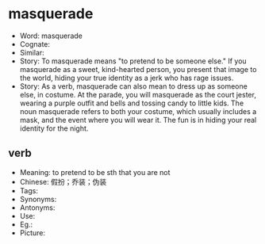 # masquerade

- Word: masquerade
- Cognate: 
- Similar: 
- Story: To masquerade means "to pretend to be someone else." If you masquerade as a sweet, kind-hearted person, you present that image to the world, hiding your true identity as a jerk who has rage issues.
- Story: As a verb, masquerade can also mean to dress up as someone else, in costume. At the parade, you will masquerade as the court jester, wearing a purple outfit and bells and tossing candy to little kids. The noun masquerade refers to both your costume, which usually includes a mask, and the event where you will wear it. The fun is in hiding your real identity for the night.

## verb

- Meaning: to pretend to be sth that you are not
- Chinese: 假扮；乔装；伪装
- Tags: 
- Synonyms: 
- Antonyms: 
- Use: 
- Eg.: 
- Picture: 

